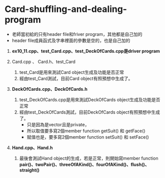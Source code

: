 # Card-shuffling-and-dealing-program
- 老師當初給的只有header file和friver program，其他都是自己加的
- header file成員函式及字串裡面的參數是空的，也是自己加的


1. **ex10_11.cpp、test_Card.cpp、test_DeckOfCards.cpp是driver program**
2. Card.cpp 、 Card.h、test_Card
    1. test_Card是用來測試Card object生成及功能是否正常
    2. 經由test_Card測試，目前Card object有照預想中生成了。

3. **DeckOfCards.cpp、DeckOfCards.h**
    1. test_DeckOfCards.cpp是用來測試DeckOfCards object生成及功能是否正常
    2. 經由test_DeckOfCards測試，目前DeckOfCards object有照預想中生成了。
        - 只是因為是vector且是private，
        - 所以取值要多寫2個member function getSuit() 和 getFace()
        - 賦值也是，要多寫2個member function setSuit() 和 setFace()
4. **Hand.cpp、Hand.h**
    1. 最後會測試Hand object的生成，若是正常，則開始寫member function **pair()、twoPair()、threeOfAKind()、fourOfAKind()、flush()、straight()**
